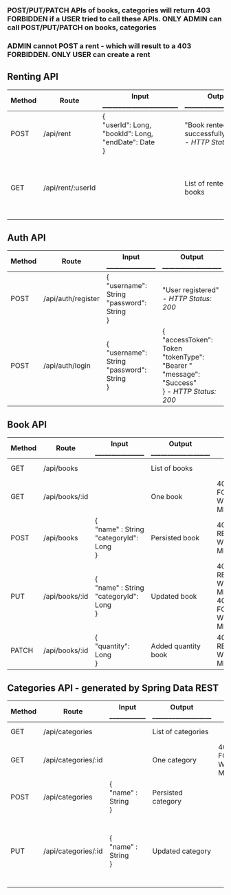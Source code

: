 ### POST/PUT/PATCH APIs of books, categories will return 403 FORBIDDEN if a USER tried to call these APIs. ONLY ADMIN can call POST/PUT/PATCH on books, categories
### ADMIN cannot POST a rent - which will result to a 403 FORBIDDEN. ONLY USER can create a rent
## Renting API

| Method | Route     | Input _______________________                                                           | Output _____________________                          | Error                                          | Description              
|--------|-----------|-----------------------------------------------------------------|-------------------------------------------------------|------------------------------------------------|--------------------------|
| POST   | /api/rent | {<br>"userId": Long,<br>"bookId": Long,<br>"endDate": Date<br>} | "Book rented successfully!" <br> - *HTTP Status: 200* | 400 BAD REQUEST AND 403 FORBIDDEN WITH MESSAGE | Only user can rent books |
| GET   | /api/rent/:userId |  | List of rented/renting books | 404 NOT FOUND WITH MESSAGE <br> 403 FORBIDDEN WHEN USER GET OTHER USERS RENTED/RENTING BOOKS  | Get all rented/renting books |

## Auth API

| Method | Route              | Input _______________                                            | Output __________________                                                                                  | Error                        | Description   
|--------|--------------------|-----------------------------------------------------|------------------------------------------------------------------------------------------------------------|------------------------------|---------------|
| POST   | /api/auth/register | {<br>"username": String<br>"password": String <br>} | "User registered" <br> - *HTTP Status: 200*                                                                | 400 BAD REQUEST WITH MESSAGE | User register |
| POST   | /api/auth/login    | {<br>"username": String<br>"password": String <br>} | {<br>"accessToken": Token <br> "tokenType": "Bearer " <br> "message": "Success" <br>} - *HTTP Status: 200* | 400 BAD REQUEST WITH MESSAGE | User login    |

## Book API

| Method | Route          | Input _______________                                   | Output __________________ | Error                                                        | Description            
|--------|----------------|-----------------------------------------------------|---------------------------|--------------------------------------------------------------|------------------------|
| GET    | /api/books     |                                                     | List of books             |                                                              | Get all books          |
| GET    | /api/books/:id |                                                     | One book                  | 404 NOT FOUND WITH MESSAGE                                   | Get a book             |
| POST   | /api/books     | {<br> "name" : String <br> "categoryId": Long <br>} | Persisted book            | 400 BAD REQUEST WITH MESSAGE                                 | Persist a book         |
| PUT    | /api/books/:id | {<br> "name" : String <br> "categoryId": Long <br>} | Updated book              | 400 BAD REQUEST WITH MESSAGE <br> 404 NOT FOUND WITH MESSAGE | Update a book          |
| PATCH  | /api/books/:id | {<br> "quantity": Long <br>}                        | Added quantity book       | 400 BAD REQUEST WITH MESSAGE                                 | Add quantity to a book |

## Categories API - generated by Spring Data REST

| Method | Route               | Input ___________           | Output __________________ | Error                      | Description                                                             
|--------|---------------------|-----------------------------|---------------------------|----------------------------|-------------------------------------------------------------------------|
| GET    | /api/categories     |                             | List of categories        |                            | Get all categories                                                      |
| GET    | /api/categories/:id |                             | One category              | 404 NOT FOUND WITH MESSAGE | Get a category                                                          |
| POST   | /api/categories     | {<br> "name" : String <br>} | Persisted category        |                            | Persist a category                                                      |
| PUT    | /api/categories/:id | {<br> "name" : String <br>} | Updated category          |                            | Update a category - If ID not exists, Spring will create a new category |
